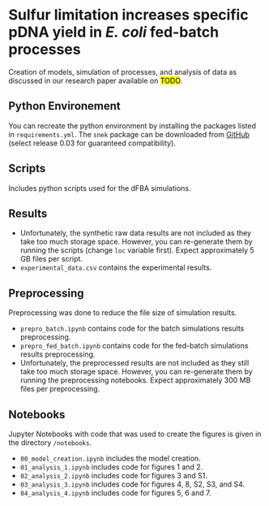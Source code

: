 # Sulfur limitation increases specific pDNA yield in *E. coli* fed-batch processes

Creation of models, simulation of processes, and analysis of data as discussed in our research paper available on <mark>TODO</mark>.

## Python Environement
You can recreate the python environment by installing the packages listed in ```requirements.yml```.
The ```snek``` package can be downloaded from <a href = https://github.com/Gotsmy/snek/>GitHub</a> (select release 0.03 for guaranteed compatibility).

## Scripts
Includes python scripts used for the dFBA simulations.

## Results
* Unfortunately, the synthetic raw data results are not included as they take too much storage space. However, you can re-generate them by running the scripts (change ```loc``` variable first). Expect approximately 5 GB files per script.
* ```experimental_data.csv``` contains the experimental results.

## Preprocessing
Preprocessing was done to reduce the file size of simulation results.
* ```prepro_batch.ipynb``` contains code for the batch simulations results preprocessing.
* ```prepro_fed_batch.ipynb``` contains code for the fed-batch simulations results preprocessing.
* Unfortunately, the preprocessed results are not included as they still take too much storage space. However, you can re-generate them by running the preprocessing notebooks. Expect approximately 300 MB files per preprocessing.

## Notebooks
Jupyter Notebooks with code that was used to create the figures is given in the directory ```/notebooks```.

* ```00_model_creation.ipynb``` includes the model creation.
* ```01_analysis_1.ipynb``` includes code for figures 1 and 2.
* ```02_analysis_2.ipynb``` includes code for figures 3 and S1. 
* ```03_analysis_3.ipynb``` includes code for figures 4, 8, S2, S3, and S4.
* ```04_analysis_4.ipynb``` includes code for figures 5, 6 and 7.

